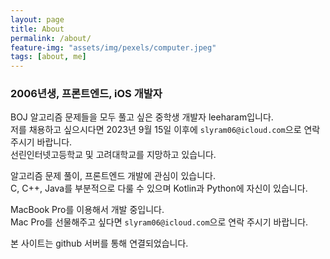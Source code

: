 ```yaml
---
layout: page
title: About
permalink: /about/
feature-img: "assets/img/pexels/computer.jpeg"
tags: [about, me]
---
```


### 2006년생, 프론트엔드, iOS 개발자
BOJ 알고리즘 문제들을 모두 풀고 싶은 중학생 개발자 leeharam입니다.<br>
저를 채용하고 싶으시다면 2023년 9월 15일 이후에 `slyram06@icloud.com`으로 연락 주시기 바랍니다.<br>
선린인터넷고등학교 및 고려대학교를 지망하고 있습니다.<br>

알고리즘 문제 풀이, 프론트엔드 개발에 관심이 있습니다.<br>
C, C++, Java를 부분적으로 다룰 수 있으며 Kotlin과 Python에 자신이 있습니다.<br>

MacBook Pro를 이용해서 개발 중입니다.<br> 
Mac Pro를 선물해주고 싶다면 `slyram06@icloud.com`으로 연락 주시기 바랍니다.<br>

본 사이트는 github 서버를 통해 연결되었습니다.



 

